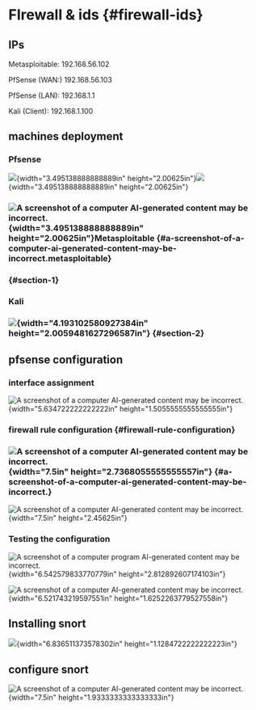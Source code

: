 # FIrewall & ids {#firewall-ids}

## IPs

Metasploitable: 192.168.56.102

PfSense (WAN:) 192.168.56.103

PfSense (LAN): 192.168.1.1

Kali (Client): 192.168.1.100

## machines deployment

### Pfsense

![](media/image1.png){width="3.495138888888889in"
height="2.00625in"}![](media/image2.png){width="3.495138888888889in"
height="2.00625in"}

### ![A screenshot of a computer AI-generated content may be incorrect.](media/image2.png){width="3.495138888888889in" height="2.00625in"}Metasploitable {#a-screenshot-of-a-computer-ai-generated-content-may-be-incorrect.metasploitable}

### 

###   {#section-1}

### Kali

### ![](media/image3.png){width="4.193102580927384in" height="2.0059481627296587in"} {#section-2}

## pfsense configuration

### interface assignment

![A screenshot of a computer AI-generated content may be
incorrect.](media/image4.png){width="5.634722222222222in"
height="1.5055555555555555in"}

### firewall rule configuration  {#firewall-rule-configuration}

### ![A screenshot of a computer AI-generated content may be incorrect.](media/image5.png){width="7.5in" height="2.7368055555555557in"} {#a-screenshot-of-a-computer-ai-generated-content-may-be-incorrect.}

![A screenshot of a computer AI-generated content may be
incorrect.](media/image6.png){width="7.5in" height="2.45625in"}

### Testing the configuration

![A screenshot of a computer program AI-generated content may be
incorrect.](media/image7.png){width="6.542579833770779in"
height="2.812892607174103in"}

![A screenshot of a computer AI-generated content may be
incorrect.](media/image8.png){width="6.521743219597551in"
height="1.6252263779527558in"}

## Installing snort

![](media/image9.png){width="6.836511373578302in"
height="1.1284722222222223in"}

## configure snort

![A screenshot of a computer AI-generated content may be
incorrect.](media/image10.png){width="7.5in"
height="1.9333333333333333in"}
